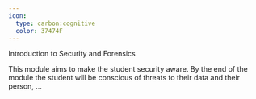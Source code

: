 ```yaml
---
icon:
  type: carbon:cognitive
  color: 37474F
---
```

Introduction to Security and Forensics

This module aims to make the student security aware. By the end of the module the student will be conscious of threats to their data and their person, ... 
